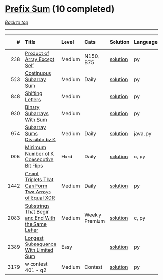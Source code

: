 # [Prefix Sum](<https://leetcode.com/tag/Prefix-Sum/>) (10 completed)

*[Back to top](<../../README.md>)*

------

|    # | Title                                                                                                                                        | Level   | Cats           | Solution                                                                        | Languages   | Date Complete   |
|-----:|:---------------------------------------------------------------------------------------------------------------------------------------------|:--------|:---------------|:--------------------------------------------------------------------------------|:------------|:----------------|
|  238 | [Product of Array Except Self](<https://leetcode.com/problems/product-of-array-except-self>)                                                 | Medium  | N150, B75      | [solution](<../_238. Product of Array Except Self.md>)                          | py          | Jun 12, 2024    |
|  523 | [Continuous Subarray Sum](<https://leetcode.com/problems/continuous-subarray-sum>)                                                           | Medium  | Daily          | [solution](<../_523. Continuous Subarray Sum.md>)                               | py          | Jun 08, 2024    |
|  848 | [Shifting Letters](<https://leetcode.com/problems/shifting-letters>)                                                                         | Medium  |                | [solution](<../_848. Shifting Letters.md>)                                      | py          | Jun 29, 2024    |
|  930 | [Binary Subarrays With Sum](<https://leetcode.com/problems/binary-subarrays-with-sum>)                                                       | Medium  |                | [solution](<../_930. Binary Subarrays With Sum.md>)                             | py          | Jun 21, 2024    |
|  974 | [Subarray Sums Divisible by K](<https://leetcode.com/problems/subarray-sums-divisible-by-k>)                                                 | Medium  | Daily          | [solution](<../_974. Subarray Sums Divisible by K.md>)                          | java, py    | Jun 09, 2024    |
|  995 | [Minimum Number of K Consecutive Bit Flips](<https://leetcode.com/problems/minimum-number-of-k-consecutive-bit-flips>)                       | Hard    | Daily          | [solution](<../_995. Minimum Number of K Consecutive Bit Flips.md>)             | c, py       | Jun 23, 2024    |
| 1442 | [Count Triplets That Can Form Two Arrays of Equal XOR](<https://leetcode.com/problems/count-triplets-that-can-form-two-arrays-of-equal-xor>) | Medium  | Daily          | [solution](<../_1442. Count Triplets That Can Form Two Arrays of Equal XOR.md>) | py          | May 29, 2024    |
| 2083 | [Substrings That Begin and End With the Same Letter](<https://leetcode.com/problems/substrings-that-begin-and-end-with-the-same-letter>)     | Medium  | Weekly Premium | [solution](<../_2083. Substrings That Begin and End With the Same Letter.md>)   | c, py       | Jun 10, 2024    |
| 2389 | [Longest Subsequence With Limited Sum](<https://leetcode.com/problems/longest-subsequence-with-limited-sum>)                                 | Easy    |                | [solution](<../_2389. Longest Subsequence With Limited Sum.md>)                 | py          | May 31, 2024    |
| 3179 | w contest 401 - q2                                                                                                                           | Medium  | Contest        | [solution](<../_3179. w contest 401 - q.md>)                                    | py          | Jun 08, 2024    |